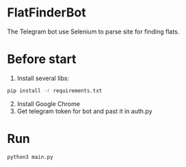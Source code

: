 # FlatFinderBot
The Telegram bot use Selenium to parse site for finding flats.
# Before start 
1. Install several libs:
```bash
pip install -r requirements.txt
```
2. Install Google Chrome
3. Get telegram token for bot and past it in auth.py
# Run
```bash
python3 main.py
```
